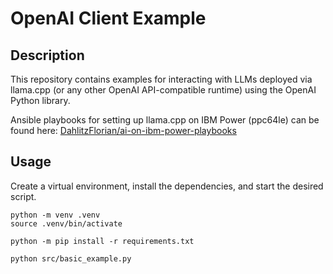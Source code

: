 # OpenAI Client Example

## Description

This repository contains examples for interacting with LLMs deployed via llama.cpp (or any other OpenAI API-compatible runtime) using the OpenAI Python library.

Ansible playbooks for setting up llama.cpp on IBM Power (ppc64le) can be found here: [DahlitzFlorian/ai-on-ibm-power-playbooks](https://github.com/DahlitzFlorian/ai-on-ibm-power-playbooks?tab=readme-ov-file)


## Usage

Create a virtual environment, install the dependencies, and start the desired script.

```shell
python -m venv .venv
source .venv/bin/activate

python -m pip install -r requirements.txt

python src/basic_example.py
```
